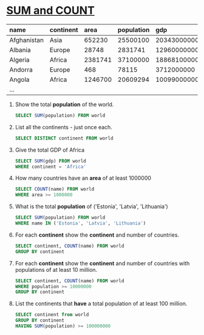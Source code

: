 # [SUM and COUNT](https://www.sqlzoo.net/wiki/SUM_and_COUNT)

| name        | continent | area    | population | gdp          |
| :---------- | :-------- | :------ | :--------- | :----------- |
| Afghanistan | Asia      | 652230  | 25500100   | 20343000000  |
| Albania     | Europe    | 28748   | 2831741    | 12960000000  |
| Algeria     | Africa    | 2381741 | 37100000   | 188681000000 |
| Andorra     | Europe    | 468     | 78115      | 3712000000   |
| Angola      | Africa    | 1246700 | 20609294   | 100990000000 |
| ...         |           |         |            |              |

1. Show the total **population** of the world.

   ```sql
   SELECT SUM(population) FROM world
   ```

2. List all the continents - just once each.

   ```sql
   SELECT DISTINCT continent FROM world
   ```

3. Give the total GDP of Africa

   ```sql
   SELECT SUM(gdp) FROM world
   WHERE continent = 'Africa'
   ```

4. How many countries have an **area** of at least 1000000

   ```sql
   SELECT COUNT(name) FROM world
   WHERE area >= 1000000
   ```

5. What is the total **population** of ('Estonia', 'Latvia', 'Lithuania')

   ```sql
   SELECT SUM(population) FROM world
   WHERE name IN ('Estonia', 'Latvia', 'Lithuania')
   ```

6. For each **continent** show the **continent** and number of countries.

   ```sql
   SELECT continent, COUNT(name) FROM world
   GROUP BY continent
   ```

7. For each **continent** show the **continent** and number of countries with populations of at least 10 million.

   ```sql
   SELECT continent, COUNT(name) FROM world
   WHERE population >= 10000000
   GROUP BY continent
   ```

8. List the continents that **have** a total population of at least 100 million.

   ```sql
   SELECT continent from world
   GROUP BY continent
   HAVING SUM(population) >= 100000000
   ```